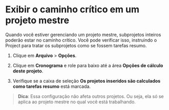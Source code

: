 # Exibir o caminho crítico em um projeto mestre
Quando você estiver gerenciando um projeto mestre, subprojetos inteiros poderão estar no caminho crítico. Você pode verificar isso, instruindo o Project para tratar os subprojetos como se fossem tarefas resumo.

1. Clique em **Arquivo** > **Opções**.

2. Clique em **Cronograma** e role para baixo até a área **Opções de cálculo deste projeto**.

3. Verifique se a caixa de seleção **Os projetos inseridos são calculados como tarefas resumo** está marcada.

>**Dica**:  Essa configuração não afeta outros projetos. Ou seja, ela só se aplica ao projeto mestre no qual você está trabalhando.